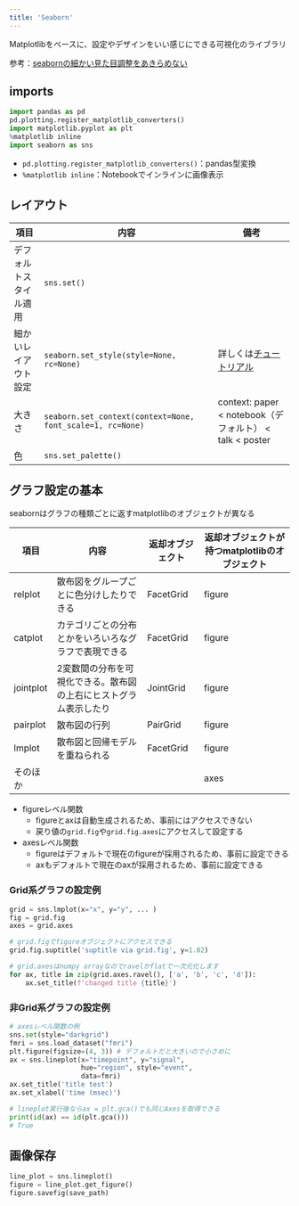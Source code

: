 ```yaml
---
title: 'Seaborn'
---
```


Matplotlibをベースに、設定やデザインをいい感じにできる可視化のライブラリ

参考：[seabornの細かい見た目調整をあきらめない](https://qiita.com/skotaro/items/7fee4dd35c6d42e0ebae)

## imports
```py
import pandas as pd
pd.plotting.register_matplotlib_converters()
import matplotlib.pyplot as plt
%matplotlib inline
import seaborn as sns
```

- `pd.plotting.register_matplotlib_converters()`：pandas型変換
- `%matplotlib inline`：Notebookでインラインに画像表示

## レイアウト

項目 | 内容 | 備考
--- | --- | ---
デフォルトスタイル適用 | `sns.set()` |
細かいレイアウト設定 | `seaborn.set_style(style=None, rc=None)` | 詳しくは[チュートリアル](http://seaborn.pydata.org/tutorial/aesthetics.html#overriding-elements-of-the-seaborn-styles)
大きさ | `seaborn.set_context(context=None, font_scale=1, rc=None)` | context: paper < notebook（デフォルト） < talk < poster
色 | `sns.set_palette()`

## グラフ設定の基本
seabornはグラフの種類ごとに返すmatplotlibのオブジェクトが異なる

項目 | 内容 | 返却オブジェクト | 返却オブジェクトが持つmatplotlibのオブジェクト
--- | --- | --- | ---
relplot | 散布図をグループごとに色分けしたりできる | FacetGrid | figure
catplot | カテゴリごとの分布とかをいろいろなグラフで表現できる | FacetGrid | figure
jointplot | 2変数間の分布を可視化できる。散布図の上右にヒストグラム表示したり | JointGrid | figure
pairplot | 散布図の行列 | PairGrid | figure
lmplot | 散布図と回帰モデルを重ねられる | FacetGrid | figure
そのほか | | | axes

- figureレベル関数
  - figureとaxは自動生成されるため、事前にはアクセスできない
  - 戻り値の`grid.fig`や`grid.fig.axes`にアクセスして設定する
- axesレベル関数
  - figureはデフォルトで現在のfigureが採用されるため、事前に設定できる
  - axもデフォルトで現在のaxが採用されるため、事前に設定できる

### Grid系グラフの設定例
```py
grid = sns.lmplot(x="x", y="y", ... )
fig = grid.fig
axes = grid.axes

# grid.figでfigureオブジェクトにアクセスできる
grid.fig.suptitle('suptitle via grid.fig', y=1.02)

# grid.axesはnumpy arrayなのでravelかflatで一次元化します
for ax, title in zip(grid.axes.ravel(), ['a', 'b', 'c', 'd']):
    ax.set_title(f'changed title {title}')

```

### 非Grid系グラフの設定例
```py
# axesレベル関数の例
sns.set(style="darkgrid")
fmri = sns.load_dataset("fmri")
plt.figure(figsize=(4, 3)) # デフォルトだと大きいので小さめに
ax = sns.lineplot(x="timepoint", y="signal",
                  hue="region", style="event",
                  data=fmri)
ax.set_title('title test')
ax.set_xlabel('time (msec)')

# lineplot実行後ならax = plt.gca()でも同じAxesを取得できる
print(id(ax) == id(plt.gca()))
# True
```

## 画像保存
```py
line_plot = sns.lineplot()
figure = line_plot.get_figure()
figure.savefig(save_path)
```